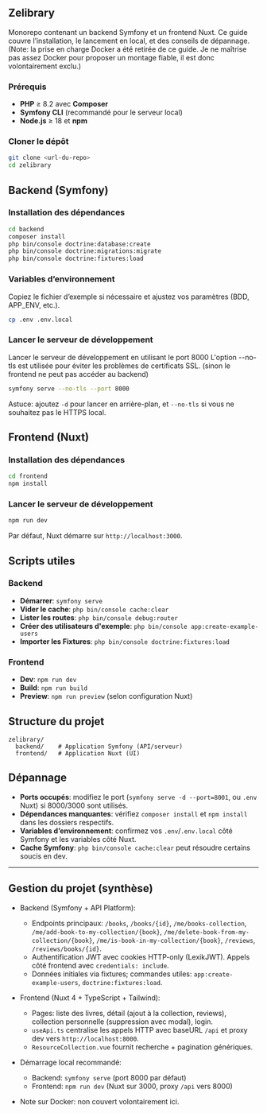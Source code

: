 ## Zelibrary

Monorepo contenant un backend Symfony et un frontend Nuxt. Ce guide couvre l’installation, le lancement en local, et des conseils de dépannage. (Note: la prise en charge Docker a été retirée de ce guide. Je ne maîtrise pas assez Docker pour proposer un montage fiable, il est donc volontairement exclu.)

### Prérequis
- **PHP** ≥ 8.2 avec **Composer**
- **Symfony CLI** (recommandé pour le serveur local)
- **Node.js** ≥ 18 et **npm**

### Cloner le dépôt
```bash
git clone <url-du-repo>
cd zelibrary
```

## Backend (Symfony)

### Installation des dépendances
```bash
cd backend
composer install
php bin/console doctrine:database:create
php bin/console doctrine:migrations:migrate
php bin/console doctrine:fixtures:load
```

### Variables d’environnement
Copiez le fichier d’exemple si nécessaire et ajustez vos paramètres (BDD, APP_ENV, etc.).
```bash
cp .env .env.local
```

### Lancer le serveur de développement
Lancer le serveur de développement en utilisant le port 8000
L'option --no-tls est utilisée pour éviter les problèmes de certificats SSL. (sinon le frontend ne peut pas accéder au backend)

```bash
symfony serve --no-tls --port 8000
```
Astuce: ajoutez `-d` pour lancer en arrière-plan, et `--no-tls` si vous ne souhaitez pas le HTTPS local.

## Frontend (Nuxt)

### Installation des dépendances
```bash
cd frontend
npm install
```

### Lancer le serveur de développement
```bash
npm run dev
```
Par défaut, Nuxt démarre sur `http://localhost:3000`.

## Scripts utiles

### Backend
- **Démarrer**: `symfony serve`
- **Vider le cache**: `php bin/console cache:clear`
- **Lister les routes**: `php bin/console debug:router`
- **Créer des utilisateurs d'exemple**: `php bin/console app:create-example-users`
- **Importer les Fixtures**: `php bin/console doctrine:fixtures:load`

### Frontend
- **Dev**: `npm run dev`
- **Build**: `npm run build`
- **Preview**: `npm run preview` (selon configuration Nuxt)

## Structure du projet
```text
zelibrary/
  backend/    # Application Symfony (API/serveur)
  frontend/   # Application Nuxt (UI)
```

## Dépannage
- **Ports occupés**: modifiez le port (`symfony serve -d --port=8001`, ou `.env` Nuxt) si 8000/3000 sont utilisés.
- **Dépendances manquantes**: vérifiez `composer install` et `npm install` dans les dossiers respectifs.
- **Variables d’environnement**: confirmez vos `.env`/`.env.local` côté Symfony et les variables côté Nuxt.
- **Cache Symfony**: `php bin/console cache:clear` peut résoudre certains soucis en dev.

---

## Gestion du projet (synthèse)

- Backend (Symfony + API Platform):
  - Endpoints principaux: `/books`, `/books/{id}`, `/me/books-collection`, `/me/add-book-to-my-collection/{book}`, `/me/delete-book-from-my-collection/{book}`, `/me/is-book-in-my-collection/{book}`, `/reviews`, `/reviews/books/{id}`.
  - Authentification JWT avec cookies HTTP-only (LexikJWT). Appels côté frontend avec `credentials: include`.
  - Données initiales via fixtures; commandes utiles: `app:create-example-users`, `doctrine:fixtures:load`.

- Frontend (Nuxt 4 + TypeScript + Tailwind):
  - Pages: liste des livres, détail (ajout à la collection, reviews), collection personnelle (suppression avec modal), login.
  - `useApi.ts` centralise les appels HTTP avec baseURL `/api` et proxy dev vers `http://localhost:8000`.
  - `ResourceCollection.vue` fournit recherche + pagination génériques.

- Démarrage local recommandé:
  - Backend: `symfony serve` (port 8000 par défaut)
  - Frontend: `npm run dev` (Nuxt sur 3000, proxy `/api` vers 8000)

- Note sur Docker: non couvert volontairement ici. 
